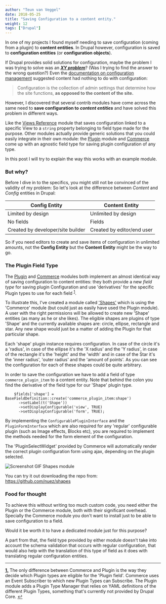 ```yaml
---
author: "Teun van Veggel"
date: 2018-05-25
title: "Saving Configuration to a content entity."
weight: 12
tags: ["Drupal"]
---
```


In one of my projects I found myself needing to save configuration (coming from a plugin) to **content entities**. In Drupal however, configuration is saved to **configuration entities** (or **configuration objects**).

If Drupal provides solid solutions for configuration, maybe the problem I was trying to solve was an ***[XY problem](http://xyproblem.info/)***? (Was I trying to find the answer to the wrong question?) Even the [documentation on configuration management](https://www.drupal.org/docs/8/configuration-management) suggested content had nothing to do with configuration:

> Configuration is the collection of admin settings that determine how the site functions, **as opposed to the content of the site.**

However, I discovered that several contrib modules have come across the same need to **save configuration to** ***content entities*** and have solved this problem in different ways.

Like the [Views Reference](https://www.drupal.org/project/viewsreference) module that saves configuration linked to a specific View to a ```string``` property belonging to field type made for the purpose. Other modules actually provide generic solutions that you could easily integrate in their own module: the [Plugin](https://www.drupal.org/project/plugin) module and [Commerce](https://www.drupal.org/project/commerce) come up with an agnostic field type for saving plugin configuration of any type.

In this post I will try to explain the way this works with an example module.

<!--more-->

### But why?

Before I dive in to the specifics, you might still not be convinced of the validity of my problem: So let's look at the difference between *Content* and *Config* entities in Drupal: 

|Config Entity|Content Entity|
|----------|---------|
|Limited by design|Unlimited by design|
|No fields|Fields|
|Created by developer/site builder|Created by editor/end user|

So if you need editors to create and save items of configuration in unlimited amounts, not the **Config Entity** but the **Content Entity** might be the way to go.

### The Plugin Field Type

The [Plugin](https://www.drupal.org/project/plugin) and [Commerce](https://www.drupal.org/project/commerce) modules both implement an almost identical way of saving configuration to content entities: they both provide a new *field type* for saving plugin Configuration and use 'derivatives' for the specific Plugin types to use for each field <sup id="a1">[1](#f1)</sup>.

To illustrate this, I've created a module called ['Shapes'](https://github.com/nuez/shapes) which is using the 'Commerce' module (but could just as easily have used the Plugin module). A user with the right permissions will be allowed to create new 'Shape' entities (as many as he or she likes). The eligible shapes are plugins of type 'Shape' and the currently available shapes are: circle, ellipse, rectangle and star. Any new shape would just be a matter of adding the Plugin for that particular shape.

Each 'shape' plugin instance requires configuration. In case of the circle it's a 'radius', in case of the ellipse it's the 'X radius' and the 'Y radius', in case of the rectangle it's the 'height' and the 'width' and in case of the Star it's the 'inner radius', 'outer radius' and the 'amount of points'. As you can see the configuration for each of these shapes could be quite arbitrary.

In order to save the configuration we have to add a field of type ```commerce_plugin_item``` to a content entity. Note that  behind the colon you find the derivative of the field type for our 'Shape' plugin type.

```
    $fields['shape'] = BaseFieldDefinition::create('commerce_plugin_item:shape')
      ->setLabel(t('Shape'))
      ->setDisplayConfigurable('view', TRUE)
      ->setDisplayConfigurable('form', TRUE);
```

By implementing the ```ConfigurablePluginInterface``` and the ```PluginFormInterface``` which are also required for any 'regular' configurable plugin (such as Image effects, Blocks etc), you are required to implement the methods needed for the form element of the configuration.

The 'PluginSelectWidget' provided by Commerce will automatically render the correct plugin configuration form using ajax, depending on the plugin selected. 

<img src="https://nuez.io/images/shapes.gif" alt="Screenshot GIF Shapes module"/>


You can try it out downloading the repo from: https://github.com/nuez/shapes

### Food for thought

To achieve this without writing too much custom code, you need either the Plugin or the Commerce module, both with their significant overhead. Specially the Commerce module you don't want to install just to be able to save configuration to a field.

Would it be worth it to have a dedicated module just for this purpose?

A part from that, the field type provided by either module doesn't take into account the schema validation that occurs with regular configuration, that would also help with the translation of this type of field as it does with translating regular configuration entities.

----

<a id="f1" href="#a1"><strong>1.</strong></a> The only difference between Commerce and Plugin is the way they decide which Plugin types are eligible for the 'Plugin field'. Commerce uses an Event Subscriber to which new Plugin Types can Subscribe. The Plugin module adds a Plugin Type Manager that relies on YAML definitions of the different Plugin Types, something that's currently not provided by Drupal Core. [↩](#a1)